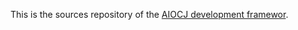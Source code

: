 This is the sources repository of the [AIOCJ development framewor](http://www.cs.unibo.it/projects/jolie/aiocj.html).
